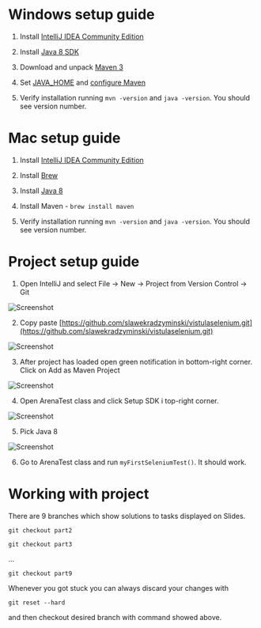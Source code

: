 # Windows setup guide

1. Install [IntelliJ IDEA Community Edition](https://www.jetbrains.com/idea/)

2. Install [Java 8 SDK](https://www.oracle.com/technetwork/java/javase/downloads/jdk8-downloads-2133151.html)

3. Download and unpack [Maven 3](http://ftp.ps.pl/pub/apache/maven/maven-3/3.6.3/binaries/apache-maven-3.6.3-bin.zip)

4. Set [JAVA_HOME](https://www.mkyong.com/java/how-to-set-java_home-on-windows-10/) and [configure Maven](https://www.mkyong.com/maven/how-to-install-maven-in-windows/)

5. Verify installation running `mvn -version` and `java -version`. You should see version number.

# Mac setup guide

1. Install [IntelliJ IDEA Community Edition](https://www.jetbrains.com/idea/)

2. Install [Brew](https://brew.sh)

3. Install [Java 8](https://stackoverflow.com/questions/24342886/how-to-install-java-8-on-mac)

4. Install Maven - `brew install maven`

5. Verify installation running `mvn -version` and `java -version`. You should see version number.

# Project setup guide

1. Open IntelliJ and select File -> New -> Project from Version Control -> Git

![Screenshot](setup/1.png)

2. Copy paste [https://github.com/slawekradzyminski/vistulaselenium.git](https://github.com/slawekradzyminski/vistulaselenium.git)

![Screenshot](setup/2.png)

3. After project has loaded open green notification in bottom-right corner. Click on Add as Maven Project

![Screenshot](setup/3.png)

4. Open ArenaTest class and click Setup SDK i top-right corner.

![Screenshot](setup/4.png)

5. Pick Java 8

![Screenshot](setup/5.png)

6. Go to ArenaTest class and run `myFirstSeleniumTest()`. It should work.

# Working with project

There are 9 branches which show solutions to tasks displayed on Slides.

`git checkout part2`

`git checkout part3`

...

`git checkout part9`

Whenever you got stuck you can always discard your changes with

`git reset --hard`

and then checkout desired branch with command showed above.